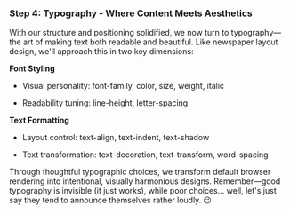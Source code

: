 ### Step 4: Typography - Where Content Meets Aesthetics

With our structure and positioning solidified, we now turn to typography—the art of making text both readable and beautiful. Like newspaper layout design, we'll approach this in two key dimensions:

**Font Styling**

- Visual personality: font-family, color, size, weight, italic

- Readability tuning: line-height, letter-spacing

**Text Formatting**

- Layout control: text-align, text-indent, text-shadow

- Text transformation: text-decoration, text-transform, word-spacing

Through thoughtful typographic choices, we transform default browser rendering into intentional, visually harmonious designs. Remember—good typography is invisible (it just works), while poor choices... well, let's just say they tend to announce themselves rather loudly. 😉
